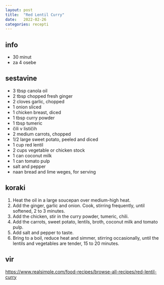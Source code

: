 ```yaml
---
layout: post
title:  "Red Lentil Curry"
date:   2022-02-26
categories: recepti
---
```

## info  
  * 30 minut
  * za 4 osebe

## sestavine
  * 3 tbsp canola oil
  * 2 tbsp chopped fresh ginger
  * 2 cloves garlic, chopped
  * 1 onion sliced
  * 1 chicken breast, diced
  * 1 tbsp curry powder
  * 1 tbsp tumeric
  * čili v lističih
  * 2 medium carrots, chopped
  * 1/2 large sweet potato, peeled and diced
  * 1 cup red lentil
  * 2 cups vegetable or chicken stock
  * 1 can coconut milk
  * 1 can tomato pulp
  * salt and pepper
  * naan bread and lime weges, for serving 

## koraki
  1. Heat the oil in a large soucepan over medium-high heat.
  2. Add the ginger, garlic and onion. Cook, stirring frequently, until softened, 2 to 3 minutes.
  3. Add the chicken, stir in the curry powder, tumeric, chili.
  4. Add the carrots, sweet potato, lentils, broth, coconut milk and tomato pulp.
  5. Add salt and pepper to taste. 
  6. Bring to a boil, reduce heat and simmer, stirring occasionally, until the lentils and vegetables are tender, 15 to 20 minutes.

## vir
https://www.realsimple.com/food-recipes/browse-all-recipes/red-lentil-curry
